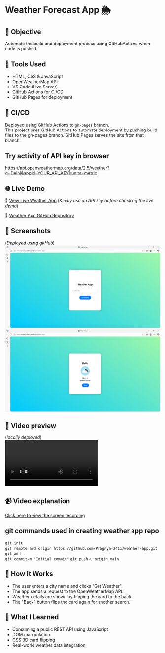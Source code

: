 # Weather Forecast App 🌦️

## 🎯 Objective
Automate the build and deployment process using GitHubActions when code is pushed.

## 🔧 Tools Used
- HTML, CSS & JavaScript
- OpenWeatherMap API
- VS Code (Live Server)
- GitHub Actions for CI/CD
- GitHub Pages for deployment

## 🚀 CI/CD
Deployed using GitHub Actions to `gh-pages` branch.  
This project uses GitHub Actions to automate deployment by pushing build files to the gh-pages branch. GitHub Pages serves the site from that branch.

## Try activity of API key in browser
https://api.openweathermap.org/data/2.5/weather?q=Delhi&appid=YOUR_API_KEY&units=metric  

## 🌐 Live Demo
🔗 [View Live Weather App](https://pragnya-2411.github.io/weather-app/)
(*Kindly use an API key before checking the live demo*)

🔗 [Weather App GitHub Repository](https://github.com/Pragnya-2411/weather-app)

## 📸 Screenshots
(*Deployed using gitHub*)
![Preview](../images/project-6_front.png)
![Preview](../images/project-6_back.png)

## 📸 Video preview
(*locally deployed*)  
![Preview](../video/preview.mp4)

## 📹 Video explanation
[Click here to view the screen recording](https://drive.google.com/file/d/15qWAkpNRdn2_mfTe9t0g-3pQ6aMtZpHs/view?usp=sharing)

## git commands used in creating weather app repo
 `git init`   
 `git remote add origin https://github.com/Pragnya-2411/weather-app.git`  
 `git add .`  
 `git commit-m "Initial commit"` 
 `git push-u origin main`  
 
## 🔄 How It Works
- The user enters a city name and clicks "Get Weather".
- The app sends a request to the OpenWeatherMap API.
- Weather details are shown by flipping the card to the back.
- The "Back" button flips the card again for another search.

## 🧠 What I Learned
- Consuming a public REST API using JavaScript
- DOM manipulation
- CSS 3D card flipping
- Real-world weather data integration
